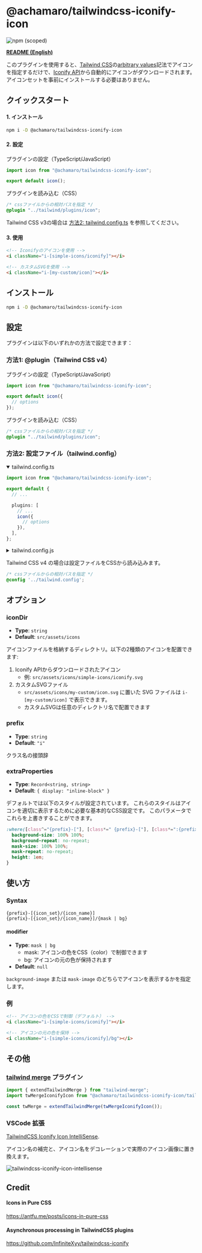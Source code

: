 # @achamaro/tailwindcss-iconify-icon

![npm (scoped)](https://img.shields.io/npm/v/@achamaro/tailwindcss-iconify-icon)

[Tailwind CSS]: https://tailwindcss.com/
[arbitrary values]: https://tailwindcss.com/docs/adding-custom-styles#using-arbitrary-values
[Iconify API]: https://iconify.design/docs/api/
[tailwind merge]: https://github.com/dcastil/tailwind-merge

[**README (English)**](README.md)

このプラグインを使用すると、[Tailwind CSS]の[arbitrary values]記法でアイコンを指定するだけで、[Iconify API]から自動的にアイコンがダウンロードされます。アイコンセットを事前にインストールする必要はありません。

## クイックスタート

#### 1. インストール

```sh
npm i -D @achamaro/tailwindcss-iconify-icon
```

#### 2. 設定

プラグインの設定（TypeScript/JavaScript）

```typescript
import icon from "@achamaro/tailwindcss-iconify-icon";

export default icon();
```

プラグインを読み込む（CSS）

```css
/* cssファイルからの相対パスを指定 */
@plugin "../tailwind/plugins/icon";
```

Tailwind CSS v3の場合は [方法2: tailwind.config.ts](#方法2-設定ファイルtailwindconfig) を参照してください。

#### 3. 使用

```html
<!-- Iconifyのアイコンを使用 -->
<i className="i-[simple-icons/iconify]"></i>

<!-- カスタムSVGを使用 -->
<i className="i-[my-custom/icon]"></i>
```

## インストール

```sh
npm i -D @achamaro/tailwindcss-iconify-icon
```

## 設定

プラグインは以下のいずれかの方法で設定できます：

### 方法1: @plugin（Tailwind CSS v4）

プラグインの設定（TypeScript/JavaScript）

```typescript
import icon from "@achamaro/tailwindcss-iconify-icon";

export default icon({
  // options
});
```

プラグインを読み込む（CSS）

```css
/* cssファイルからの相対パスを指定 */
@plugin "../tailwind/plugins/icon";
```

### 方法2: 設定ファイル（tailwind.config）

<details open>
<summary>tailwind.config.ts</summary>

```typescript
import icon from "@achamaro/tailwindcss-iconify-icon";

export default {
  // ...

  plugins: [
    // ...
    icon({
      // options
    }),
  ],
};
```

</details>

<details>
<summary>tailwind.config.js</summary>

```javascript
/** @type {import('tailwindcss').Config} */
module.exports = {
  // ...

  plugins: [
    // ...
    require("@achamaro/tailwindcss-iconify-icon")(),
  ],
};
```

</details>

Tailwind CSS v4 の場合は設定ファイルをCSSから読み込みます。

```css
/* cssファイルからの相対パスを指定 */
@config '../tailwind.config';
```

## オプション

### iconDir

- **Type**: `string`
- **Default**: `src/assets/icons`

アイコンファイルを格納するディレクトリ。以下の2種類のアイコンを配置できます:

1. Iconify APIからダウンロードされたアイコン
   - 例: `src/assets/icons/simple-icons/iconify.svg`
2. カスタムSVGファイル
   - `src/assets/icons/my-custom/icon.svg` に置いた SVG ファイルは `i-[my-custom/icon]` で表示できます。
   - カスタムSVGは任意のディレクトリ名で配置できます

### prefix

- **Type**: `string`
- **Default**: `"i"`

クラス名の接頭辞

### extraProperties

- **Type**: `Record<string, string>`
- **Default**: `{ display: "inline-block" }`

デフォルトでは以下のスタイルが設定されています。
これらのスタイルはアイコンを適切に表示するために必要な基本的なCSS設定です。
このパラメータでこれらを上書きすることができます。

```css
:where([class^="{prefix}-["], [class*=" {prefix}-["], [class*=":{prefix}-["]) {
  background-size: 100% 100%;
  background-repeat: no-repeat;
  mask-size: 100% 100%;
  mask-repeat: no-repeat;
  height: 1em;
}
```

## 使い方

### Syntax

```
{prefix}-[{icon_set}/{icon_name}]
{prefix}-[{icon_set}/{icon_name}]/{mask | bg}
```

#### modifier

- **Type**: `mask | bg`
  - mask: アイコンの色をCSS（color）で制御できます
  - bg: アイコンの元の色が保持されます
- **Default**: `null`

`background-image` または `mask-image` のどちらでアイコンを表示するかを指定します。

### 例

```html
<!-- アイコンの色をCSSで制御（デフォルト） -->
<i className="i-[simple-icons/iconify]"></i>

<!-- アイコンの元の色を保持 -->
<i className="i-[simple-icons/iconify]/bg"></i>
```

## その他

### [tailwind merge] プラグイン

```typescript
import { extendTailwindMerge } from "tailwind-merge";
import twMergeIconifyIcon from "@achamaro/tailwindcss-iconify-icon/tailwind-merge-plugin";

const twMerge = extendTailwindMerge(twMergeIconifyIcon());
```

### VSCode 拡張

[TailwindCSS Iconify Icon IntelliSense](https://marketplace.visualstudio.com/items?itemName=achamaro.tailwindcss-iconify-icon-intellisense).

アイコン名の補完と、アイコン名をデコレーションで実際のアイコン画像に置き換えます。

![tailwindcss-iconify-icon-intellisense](tailwindcss-iconify-icon-intellisense.png)

## Credit

#### Icons in Pure CSS

https://antfu.me/posts/icons-in-pure-css

#### Asynchronous processing in TailwindCSS plugins

https://github.com/InfiniteXyy/tailwindcss-iconify
